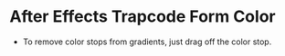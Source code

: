 # After Effects Trapcode Form Color

- To remove color stops from gradients, just drag off the color stop.